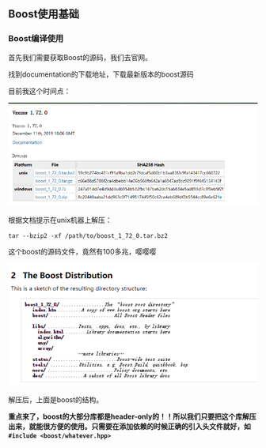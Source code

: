 ## Boost使用基础



### Boost编译使用

首先我们需要获取Boost的源码，我们去官网。

找到documentation的下载地址，下载最新版本的boost源码

目前我这个时间点：

![1576310036597](image/1576310036597.png)

根据文档提示在unix机器上解压：

```\
tar --bzip2 -xf /path/to/boost_1_72_0.tar.bz2
```

这个boost的源码文件，竟然有100多兆，嘤嘤嘤

![1576311516451](image/1576311516451.png)

解压后，上面是boost的结构。



**重点来了，boost的大部分库都是header-only的！！所以我们只要把这个库解压出来，就能很方便的使用。只需要在添加依赖的时候正确的引入头文件就好，如`#include <boost/whatever.hpp>`**

